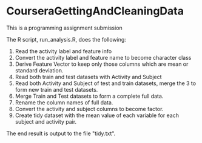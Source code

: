 # CourseraGettingAndCleaningData
This is a programming assignment submission

The R script, run_analysis.R, does the following:

1. Read the activity label and feature info
2. Convert the activity label and feature name to become character class
3. Derive Feature Vector to keep only those columns which are mean or standard deviation.
4. Read both train and test datasets with Activity and Subject
5. Read both Activity and Subject of test and train datasets, merge the 3 to form new train and test datasets.
6. Merge Train and Test datasets to form a complete full data.
7. Rename the column names of full data.
8. Convert the activity and subject columns to become factor.
9. Create tidy dataset with the mean value of each variable for each subject and activity pair.

The end result is output to the file "tidy.txt".
